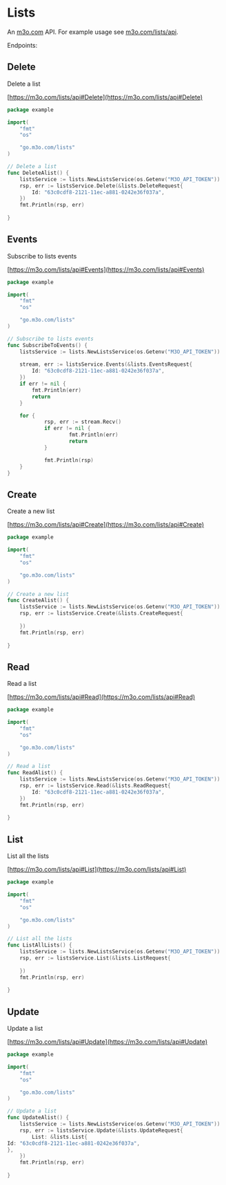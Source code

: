 # Lists

An [m3o.com](https://m3o.com) API. For example usage see [m3o.com/lists/api](https://m3o.com/lists/api).

Endpoints:

## Delete

Delete a list


[https://m3o.com/lists/api#Delete](https://m3o.com/lists/api#Delete)

```go
package example

import(
	"fmt"
	"os"

	"go.m3o.com/lists"
)

// Delete a list
func DeleteAlist() {
	listsService := lists.NewListsService(os.Getenv("M3O_API_TOKEN"))
	rsp, err := listsService.Delete(&lists.DeleteRequest{
		Id: "63c0cdf8-2121-11ec-a881-0242e36f037a",
	})
	fmt.Println(rsp, err)
	
}
```
## Events

Subscribe to lists events


[https://m3o.com/lists/api#Events](https://m3o.com/lists/api#Events)

```go
package example

import(
	"fmt"
	"os"

	"go.m3o.com/lists"
)

// Subscribe to lists events
func SubscribeToEvents() {
	listsService := lists.NewListsService(os.Getenv("M3O_API_TOKEN"))
	
	stream, err := listsService.Events(&lists.EventsRequest{
		Id: "63c0cdf8-2121-11ec-a881-0242e36f037a",
	})
	if err != nil {
		fmt.Println(err)
		return
	}

	for {
			rsp, err := stream.Recv()
			if err != nil {
					fmt.Println(err)
					return
			}

			fmt.Println(rsp)
	}
}
```
## Create

Create a new list


[https://m3o.com/lists/api#Create](https://m3o.com/lists/api#Create)

```go
package example

import(
	"fmt"
	"os"

	"go.m3o.com/lists"
)

// Create a new list
func CreateAlist() {
	listsService := lists.NewListsService(os.Getenv("M3O_API_TOKEN"))
	rsp, err := listsService.Create(&lists.CreateRequest{
		
	})
	fmt.Println(rsp, err)
	
}
```
## Read

Read a list


[https://m3o.com/lists/api#Read](https://m3o.com/lists/api#Read)

```go
package example

import(
	"fmt"
	"os"

	"go.m3o.com/lists"
)

// Read a list
func ReadAlist() {
	listsService := lists.NewListsService(os.Getenv("M3O_API_TOKEN"))
	rsp, err := listsService.Read(&lists.ReadRequest{
		Id: "63c0cdf8-2121-11ec-a881-0242e36f037a",
	})
	fmt.Println(rsp, err)
	
}
```
## List

List all the lists


[https://m3o.com/lists/api#List](https://m3o.com/lists/api#List)

```go
package example

import(
	"fmt"
	"os"

	"go.m3o.com/lists"
)

// List all the lists
func ListAllLists() {
	listsService := lists.NewListsService(os.Getenv("M3O_API_TOKEN"))
	rsp, err := listsService.List(&lists.ListRequest{
		
	})
	fmt.Println(rsp, err)
	
}
```
## Update

Update a list


[https://m3o.com/lists/api#Update](https://m3o.com/lists/api#Update)

```go
package example

import(
	"fmt"
	"os"

	"go.m3o.com/lists"
)

// Update a list
func UpdateAlist() {
	listsService := lists.NewListsService(os.Getenv("M3O_API_TOKEN"))
	rsp, err := listsService.Update(&lists.UpdateRequest{
		List: &lists.List{
Id: "63c0cdf8-2121-11ec-a881-0242e36f037a",
},
	})
	fmt.Println(rsp, err)
	
}
```
